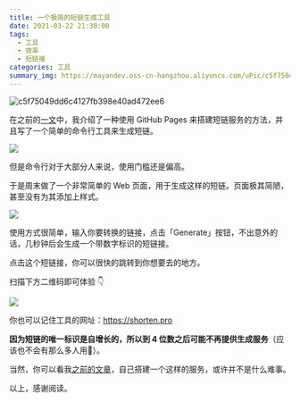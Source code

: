 ```yaml
---
title: 一个极简的短链生成工具
date: 2021-03-22 21:30:00
tags: 
  - 工具
  - 效率
  - 短链接
categories: 工具
summary_img: https://mayandev.oss-cn-hangzhou.aliyuncs.com/uPic/c5f75049dd6c4127fb398e40ad472ee6.jpg
---
```



![c5f75049dd6c4127fb398e40ad472ee6](https://mayandev.oss-cn-hangzhou.aliyuncs.com/uPic/c5f75049dd6c4127fb398e40ad472ee6.jpg)

在之前的[一文](https://mp.weixin.qq.com/s/MTfJtBjeGXUF0Powe2RjFw)中，我介绍了一种使用 GitHub Pages 来搭建短链服务的方法，并且写了一个简单的命令行工具来生成短链。

![](https://mayandev.oss-cn-hangzhou.aliyuncs.com/uPic/220fb8e383853a6fc861afa14f81c255.jpg)

但是命令行对于大部分人来说，使用门槛还是偏高。

于是周末做了一个非常简单的 Web 页面，用于生成这样的短链。页面极其简陋，甚至没有为其添加上样式。

![](https://mayandev.oss-cn-hangzhou.aliyuncs.com/uPic/shorturl.png)

使用方式很简单，输入你要转换的链接，点击「Generate」按钮，不出意外的话，几秒钟后会生成一个带数字标识的短链接。

点击这个短链接，你可以很快的跳转到你想要去的地方。

扫描下方二维码即可体验 👇

![](https://mayandev.oss-cn-hangzhou.aliyuncs.com/uPic/qrcode_mayandev.top.png)

你也可以记住工具的网址：https://shorten.pro

**因为短链的唯一标识是自增长的，所以到 4 位数之后可能不再提供生成服务**（应该也不会有那么多人用🤔）。

当然，你可以看我[之前的文章](https://mp.weixin.qq.com/s/MTfJtBjeGXUF0Powe2RjFw)，自己搭建一个这样的服务，或许并不是什么难事。

以上，感谢阅读。